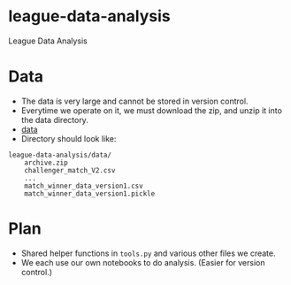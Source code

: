# league-data-analysis
League Data Analysis

# Data
- The data is very large and cannot be stored in version control.
- Everytime we operate on it, we must download the zip, and unzip it into the
data directory.
- [data](https://www.kaggle.com/gyejr95/league-of-legendslol-ranked-games-2020-ver1)
- Directory should look like:
```
league-data-analysis/data/
    archive.zip
    challenger_match_V2.csv
    ...
    match_winner_data_version1.csv
    match_winner_data_version1.pickle
```

# Plan
- Shared helper functions in `tools.py` and various other files we create.
- We each use our own notebooks to do analysis. (Easier for version control.)
